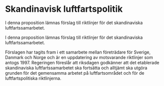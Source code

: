 # Skandinavisk luftfartspolitik

I denna proposition lämnas förslag till riktlinjer för det skandinaviska luftfartssamarbetet.

I denna proposition lämnas förslag till riktlinjer för det skandinaviska luftfartssamarbetet.

Förslagen har tagits fram i ett samarbete mellan företrädare för Sverige, Danmark och Norge och är en uppdatering av motsvarande riktlinjer som antogs 1997. Regeringen föreslår att riksdagen godkänner att det etablerade skandinaviska luftfartssamarbetet ska fortsätta och alltjämt ska utgöra grunden för det gemensamma arbetet på luftfartsområdet och för de luftfartspolitiska riktlinjerna.

